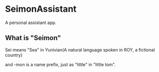 # SeimonAssistant

A personal assistant app.

## What is "Seimon"
Sei means "Sea" in Yunivian(A natural language spoken in ROY, a fictional country)

and -mon is a name prefix, just as "little" in "little tom".

